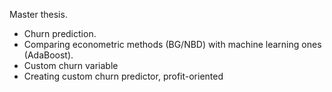 Master thesis.

- Churn prediction. 
- Comparing econometric methods (BG/NBD) with machine learning ones (AdaBoost). 
- Custom churn variable
- Creating custom churn predictor, profit-oriented